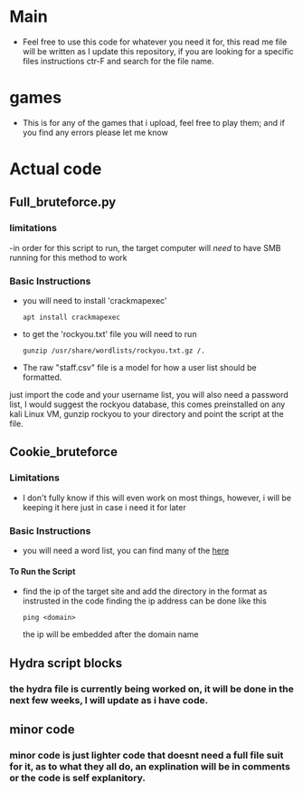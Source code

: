 # Main
- Feel free to use this code for whatever you need it for, this read me file will be written as I update this repository, if you are looking for a specific files instructions ctr-F and search for the file name.

# games
- This is for any of the games that i upload, feel free to play them; and if you find any errors please let me know

# Actual code

## Full_bruteforce.py
### limitations
-in order for this script to run, the target computer will _need_ to have SMB running for this method to work

### Basic Instructions
- you will need to install 'crackmapexec'

  ```
  apt install crackmapexec
  ```
- to get the 'rockyou.txt' file you will need to run
  ```
  gunzip /usr/share/wordlists/rockyou.txt.gz /.
  ```
- The raw "staff.csv" file is a model for how a user list should be formatted.

just import the code and your username list, you will also need a password list, I would suggest the rockyou database, this comes preinstalled on any kali Linux VM,
  gunzip rockyou to your directory and point the script at the file.


## Cookie_bruteforce
### Limitations
- I don't fully know if this will even work on most things, however, i will be keeping it here just in case i need it for later

### Basic Instructions
- you will need a word list, you can find many of the [here](https://github.com/danielmiessler/SecLists/tree/master/Discovery/Web-Content)
#### To Run the Script
- find the ip of the target site and add the directory in the format as instrusted in the code
  finding the ip address can be done like this
  ```
  ping <domain>
  ```
  the ip will be embedded after the domain name

## Hydra script blocks
### the hydra file is currently being worked on, it will be done in the next few weeks, I will update as i have code.

## minor code 
### minor code is just lighter code that doesnt need a full file suit for it, as to what they all do, an explination will be in comments or the code is self explanitory.

